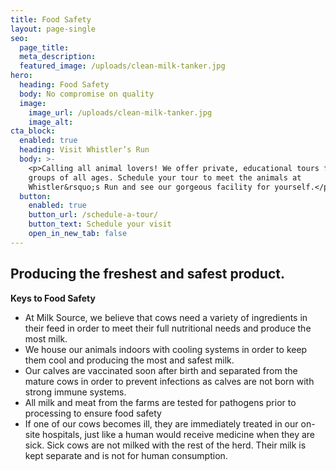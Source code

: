 ```yaml
---
title: Food Safety
layout: page-single
seo:
  page_title:
  meta_description:
  featured_image: /uploads/clean-milk-tanker.jpg
hero:
  heading: Food Safety
  body: No compromise on quality
  image:
    image_url: /uploads/clean-milk-tanker.jpg
    image_alt: 
cta_block:
  enabled: true
  heading: Visit Whistler’s Run
  body: >-
    <p>Calling all animal lovers! We offer private, educational tours for small
    groups of all ages. Schedule your tour to meet the animals at
    Whistler&rsquo;s Run and see our gorgeous facility for yourself.</p>
  button:
    enabled: true
    button_url: /schedule-a-tour/
    button_text: Schedule your visit
    open_in_new_tab: false
---
```


## Producing the freshest and safest product.

**Keys to Food Safety**

* At  Milk Source, we believe that cows need a variety of ingredients in  their feed in order to meet their full nutritional needs and produce the  most milk.
* We house our animals indoors with cooling systems in order to keep them cool and producing the most and safest milk.
* Our calves are vaccinated soon after birth and separated from the mature cows in order to prevent infections as calves are not born with strong immune systems.
* All milk and meat from the farms are tested for pathogens prior to processing to ensure food safety
* If one of our cows becomes ill, they are immediately treated in our on-site hospitals, just like a human would receive medicine when they are sick. Sick cows are not milked with the rest of the herd. Their milk is kept separate and is not for human consumption.